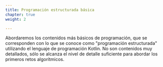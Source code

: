 ```yaml
---
title: Programación estructurada básica
chapter: true
weight: 2

---
```

Abordaremos  los contenidos más básicos de programación, que se corresponden con lo que se conoce como "programación estructurada" utilizando el lenguaje de programación Kotlin. No son contenidos muy detallados, sólo se alcanza el nivel de detalle suficiente para abordar los primeros retos algorítmicos.



